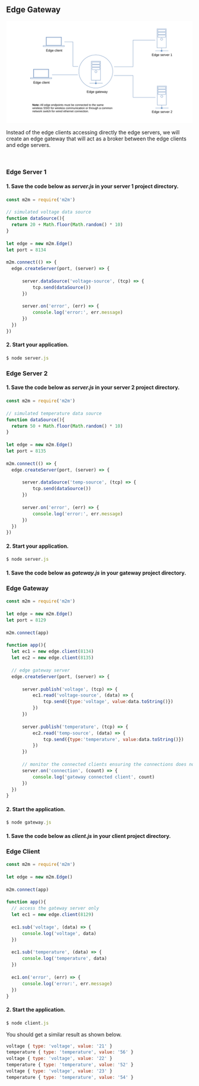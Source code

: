 
## Edge Gateway
![](assets/edge-gateway.svg)


Instead of the edge clients accessing directly the edge servers, we will create an edge gateway that will act as a broker between the edge clients and edge servers.  

<br>

### Edge Server 1
#### 1. Save the code below as *server.js* in your server 1 project directory.

```js
const m2m = require('m2m')

// simulated voltage data source
function dataSource(){
  return 20 + Math.floor(Math.random() * 10)
}

let edge = new m2m.Edge()
let port = 8134

m2m.connect(() => {
  edge.createServer(port, (server) => {

      server.dataSource('voltage-source', (tcp) => {
          tcp.send(dataSource())         
      })

      server.on('error', (err) => { 
          console.log('error:', err.message)
      })
  })
})
```
#### 2. Start your application.

```js
$ node server.js
```

### Edge Server 2
#### 1. Save the code below as *server.js* in your server 2 project directory.

```js
const m2m = require('m2m')

// simulated temperature data source
function dataSource(){
  return 50 + Math.floor(Math.random() * 10)
}

let edge = new m2m.Edge()
let port = 8135 

m2m.connect(() => {
  edge.createServer(port, (server) => {

      server.dataSource('temp-source', (tcp) => {
          tcp.send(dataSource())         
      })

      server.on('error', (err) => { 
          console.log('error:', err.message)
      })
  })
})
```
#### 2. Start your application.

```js
$ node server.js
```

#### 1. Save the code below as *gateway.js* in your gateway project directory.
### Edge Gateway
```js
const m2m = require('m2m')

let edge = new m2m.Edge()
let port = 8129

m2m.connect(app)

function app(){
  let ec1 = new edge.client(8134)
  let ec2 = new edge.client(8135)

  // edge gateway server
  edge.createServer(port, (server) => {

      server.publish('voltage', (tcp) => {
          ec1.read('voltage-source', (data) => {
              tcp.send({type:'voltage', value:data.toString()})    
          })
      })

      server.publish('temperature', (tcp) => {
          ec2.read('temp-source', (data) => {
              tcp.send({type:'temperature', value:data.toString()})   
          })
      })

      // monitor the connected clients ensuring the connections does not continously increase 
      server.on('connection', (count) => { 
          console.log('gateway connected client', count)
      })
  })
}
```
#### 2. Start the application.
```js
$ node gateway.js
```

#### 1. Save the code below as *client.js* in your client project directory.
### Edge Client
```js
const m2m = require('m2m')

let edge = new m2m.Edge()

m2m.connect(app)

function app(){
  // access the gateway server only
  let ec1 = new edge.client(8129)

  ec1.sub('voltage', (data) => {
      console.log('voltage', data)
  })

  ec1.sub('temperature', (data) => {
      console.log('temperature', data)
  })

  ec1.on('error', (err) => { 
      console.log('error:', err.message)
  })
}
```
#### 2. Start the application.

```js
$ node client.js
```
You should get a similar result as shown below.
```js
voltage { type: 'voltage', value: '21' }
temperature { type: 'temperature', value: '56' }
voltage { type: 'voltage', value: '22' }
temperature { type: 'temperature', value: '52' }
voltage { type: 'voltage', value: '23' }
temperature { type: 'temperature', value: '54' }

```


